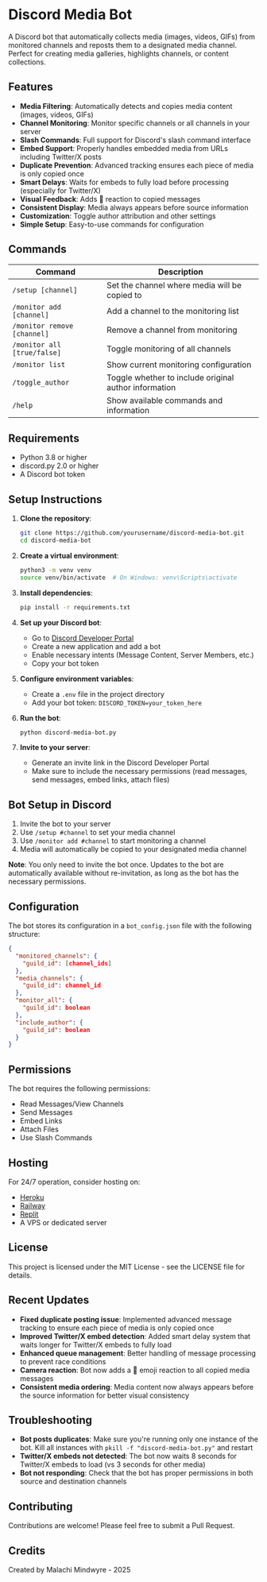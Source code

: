# Discord Media Bot

A Discord bot that automatically collects media (images, videos, GIFs) from monitored channels and reposts them to a designated media channel. Perfect for creating media galleries, highlights channels, or content collections.

## Features

- **Media Filtering**: Automatically detects and copies media content (images, videos, GIFs)
- **Channel Monitoring**: Monitor specific channels or all channels in your server
- **Slash Commands**: Full support for Discord's slash command interface
- **Embed Support**: Properly handles embedded media from URLs including Twitter/X posts
- **Duplicate Prevention**: Advanced tracking ensures each piece of media is only copied once
- **Smart Delays**: Waits for embeds to fully load before processing (especially for Twitter/X)
- **Visual Feedback**: Adds 📸 reaction to copied messages
- **Consistent Display**: Media always appears before source information
- **Customization**: Toggle author attribution and other settings
- **Simple Setup**: Easy-to-use commands for configuration

## Commands

| Command | Description |
|---------|-------------|
| `/setup [channel]` | Set the channel where media will be copied to |
| `/monitor add [channel]` | Add a channel to the monitoring list |
| `/monitor remove [channel]` | Remove a channel from monitoring |
| `/monitor all [true/false]` | Toggle monitoring of all channels |
| `/monitor list` | Show current monitoring configuration |
| `/toggle_author` | Toggle whether to include original author information |
| `/help` | Show available commands and information |

## Requirements

- Python 3.8 or higher
- discord.py 2.0 or higher
- A Discord bot token

## Setup Instructions

1. **Clone the repository**:

   ```bash
   git clone https://github.com/yourusername/discord-media-bot.git
   cd discord-media-bot
   ```

2. **Create a virtual environment**:

   ```bash
   python3 -m venv venv
   source venv/bin/activate  # On Windows: venv\Scripts\activate
   ```

3. **Install dependencies**:

   ```bash
   pip install -r requirements.txt
   ```

4. **Set up your Discord bot**:
   - Go to [Discord Developer Portal](https://discord.com/developers/applications)
   - Create a new application and add a bot
   - Enable necessary intents (Message Content, Server Members, etc.)
   - Copy your bot token

5. **Configure environment variables**:
   - Create a `.env` file in the project directory
   - Add your bot token: `DISCORD_TOKEN=your_token_here`

6. **Run the bot**:

   ```bash
   python discord-media-bot.py
   ```

7. **Invite to your server**:
   - Generate an invite link in the Discord Developer Portal
   - Make sure to include the necessary permissions (read messages, send messages, embed links, attach files)

## Bot Setup in Discord

1. Invite the bot to your server
2. Use `/setup #channel` to set your media channel
3. Use `/monitor add #channel` to start monitoring a channel
4. Media will automatically be copied to your designated media channel

**Note**: You only need to invite the bot once. Updates to the bot are automatically available without re-invitation, as long as the bot has the necessary permissions.

## Configuration

The bot stores its configuration in a `bot_config.json` file with the following structure:

```json
{
  "monitored_channels": {
    "guild_id": [channel_ids]
  },
  "media_channels": {
    "guild_id": channel_id
  },
  "monitor_all": {
    "guild_id": boolean
  },
  "include_author": {
    "guild_id": boolean
  }
}
```

## Permissions

The bot requires the following permissions:

- Read Messages/View Channels
- Send Messages
- Embed Links
- Attach Files
- Use Slash Commands

## Hosting

For 24/7 operation, consider hosting on:

- [Heroku](https://heroku.com)
- [Railway](https://railway.app)
- [Replit](https://replit.com)
- A VPS or dedicated server

## License

This project is licensed under the MIT License - see the LICENSE file for details.

## Recent Updates

- **Fixed duplicate posting issue**: Implemented advanced message tracking to ensure each piece of media is only copied once
- **Improved Twitter/X embed detection**: Added smart delay system that waits longer for Twitter/X embeds to fully load
- **Enhanced queue management**: Better handling of message processing to prevent race conditions
- **Camera reaction**: Bot now adds a 📸 emoji reaction to all copied media messages
- **Consistent media ordering**: Media content now always appears before the source information for better visual consistency

## Troubleshooting

- **Bot posts duplicates**: Make sure you're running only one instance of the bot. Kill all instances with `pkill -f "discord-media-bot.py"` and restart
- **Twitter/X embeds not detected**: The bot now waits 8 seconds for Twitter/X embeds to load (vs 3 seconds for other media)
- **Bot not responding**: Check that the bot has proper permissions in both source and destination channels

## Contributing

Contributions are welcome! Please feel free to submit a Pull Request.

## Credits

Created by Malachi Mindwyre - 2025
